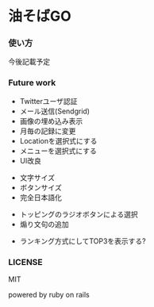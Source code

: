 油そばGO
========

### 使い方
今後記載予定

### Future work
* Twitterユーザ認証
* メール送信(Sendgrid)
* 画像の埋め込み表示
* 月毎の記録に変更
* Locationを選択式にする
* メニューを選択式にする
* UI改良
 - 文字サイズ
 - ボタンサイズ
 - 完全日本語化
* トッピングのラジオボタンによる選択
* 煽り文句の追加
 - ランキング方式にしてTOP3を表示する?

### LICENSE 
MIT

powered by ruby on rails

